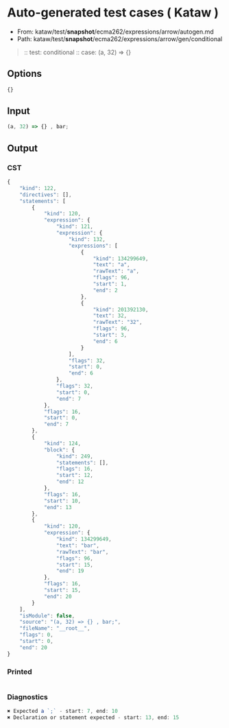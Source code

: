 # Auto-generated test cases ( Kataw )
- From: kataw/test/__snapshot__/ecma262/expressions/arrow/autogen.md
- Path: kataw/test/__snapshot__/ecma262/expressions/arrow/gen/conditional
> :: test: conditional
> :: case: (a, 32) => {}
## Options

`````js
{}
`````
## Input

`````js
(a, 32) => {} , bar;
`````
## Output

### CST

```javascript
{
    "kind": 122,
    "directives": [],
    "statements": [
        {
            "kind": 120,
            "expression": {
                "kind": 121,
                "expression": {
                    "kind": 132,
                    "expressions": [
                        {
                            "kind": 134299649,
                            "text": "a",
                            "rawText": "a",
                            "flags": 96,
                            "start": 1,
                            "end": 2
                        },
                        {
                            "kind": 201392130,
                            "text": 32,
                            "rawText": "32",
                            "flags": 96,
                            "start": 3,
                            "end": 6
                        }
                    ],
                    "flags": 32,
                    "start": 0,
                    "end": 6
                },
                "flags": 32,
                "start": 0,
                "end": 7
            },
            "flags": 16,
            "start": 0,
            "end": 7
        },
        {
            "kind": 124,
            "block": {
                "kind": 249,
                "statements": [],
                "flags": 16,
                "start": 12,
                "end": 12
            },
            "flags": 16,
            "start": 10,
            "end": 13
        },
        {
            "kind": 120,
            "expression": {
                "kind": 134299649,
                "text": "bar",
                "rawText": "bar",
                "flags": 96,
                "start": 15,
                "end": 19
            },
            "flags": 16,
            "start": 15,
            "end": 20
        }
    ],
    "isModule": false,
    "source": "(a, 32) => {} , bar;",
    "fileName": "__root__",
    "flags": 0,
    "start": 0,
    "end": 20
}
```

### Printed

```javascript

```

### Diagnostics

```javascript
✖ Expected a `;` - start: 7, end: 10
✖ Declaration or statement expected - start: 13, end: 15

```

